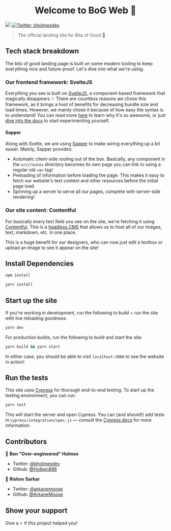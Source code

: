 <h1 align="center">Welcome to BoG Web 👋</h1>
<p>
  <img src="https://img.shields.io/badge/version-0.1-blue.svg?cacheSeconds=2592000" />
  <a href="https://twitter.com/bholmesdev">
    <img alt="Twitter: bholmesdev" src="https://img.shields.io/twitter/follow/bholmesdev.svg?style=social" target="_blank" />
  </a>
</p>

> The official landing site for Bits of Good 🚀

## Tech stack breakdown

The bits of good landing page is built on some modern tooling to keep everything nice and future-proof. Let's dive into what we're using.

### Our frontend framework: SvelteJS

Everything you see is built on [SvelteJS](https://svelte.dev), a component-based framework that magically disappears ✨ There are countless reasons we chose this framework, as it brings a host of benefits for decreasing bundle size and load times. However, we mainly chose it because of how easy the syntax is to understand! You can read more [here](https://dev.to/bholmesdev/why-sveltejs-may-be-the-best-framework-for-new-web-devs-205i) to learn why it's so awesome, or just [dive into the docs](https://svelte.dev/docs) to start experimenting yourself.

#### Sapper

Along with Svelte, we are using [Sapper](https://sapper.svelte.dev) to make wiring everything up a bit easier. Mainly, Sapper provides:

- Automatic client-side routing out of the box. Basically, any component in the `src/routes` directory becomes its own page you can link to using a regular old `<a>` tag!
- Preloading of information before loading the page. This makes it easy to fetch our website's text content and other resources before the initial page load.
- Spinning up a server to serve all our pages, complete with server-side rendering!

### Our site content: Contentful

For basically every text field you see on the site, we're fetching it using [Contentful](https://www.contentful.com/). This is a [headless CMS](https://www.storyblok.com/tp/headless-cms-explained) that allows us to host all of our images, text, markdown, etc. in one place.

This is a huge benefit for our designers, who can now just edit a textbox or upload an image to see it appear on the site!

## Install Dependencies

```sh
npm install
```

```sh
yarn install
```

## Start up the site

If you're working in development, run the following to build + run the site with live reloading goodness:

```sh
yarn dev
```

For production builds, run the following to build and start the site:

```sh
yarn build && yarn start
```

In either case, you should be able to visit `localhost:3000` to see the website in action!

## Run the tests

This site uses [Cypress](https://www.cypress.io/) for thorough end-to-end testing. To start up the testing environment, you can run:

```sh
yarn test
```

This will start the server and open Cypress. You can (and should!) add tests in `cypress/integration/spec.js` — consult the [Cypress docs](https://docs.cypress.io/guides/overview/why-cypress.html#In-a-nutshell) for more information.

## Contributors

👤 **Ben &#34;Over-engineered&#34; Holmes**

- Twitter: [@bholmesdev](https://twitter.com/bholmesdev)
- Github: [@Holben888](https://github.com/Holben888)

👤 **Rishov Sarkar**

- Twitter: [@arkanemoose](https://twitter.com/arkanemoose)
- Github: [@ArkaneMoose](https://github.com/arkanemoose)

## Show your support

Give a ⭐️ if this project helped you!
